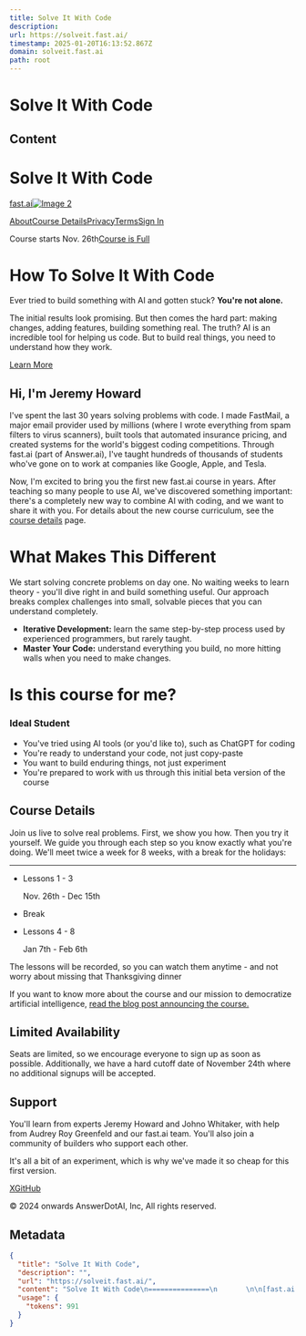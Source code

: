 ```yaml
---
title: Solve It With Code
description: 
url: https://solveit.fast.ai/
timestamp: 2025-01-20T16:13:52.867Z
domain: solveit.fast.ai
path: root
---
```


# Solve It With Code



## Content

Solve It With Code
===============
       

[fast.ai![Image 2](https://solveit.fast.ai/logo.png)](https://solveit.fast.ai/#)

[About](https://solveit.fast.ai/#learn-more)[Course Details](https://solveit.fast.ai/course_info)[Privacy](https://solveit.fast.ai/privacy)[Terms](https://solveit.fast.ai/terms)[Sign In](https://accounts.google.com/o/oauth2/v2/auth?response_type=code&client_id=67965167765-ferfblv5ijgl6f3pn6g5hlta6lsivn1n.apps.googleusercontent.com&redirect_uri=https%3A%2F%2Fsolveit.fast.ai%2Fredirect&scope=openid+https%3A%2F%2Fwww.googleapis.com%2Fauth%2Fuserinfo.email+https%3A%2F%2Fwww.googleapis.com%2Fauth%2Fuserinfo.profile)

Course starts Nov. 26th[Course is Full](https://solveit.fast.ai/)

How To Solve It With Code
=========================

Ever tried to build something with AI and gotten stuck? **You're not alone.**

The initial results look promising. But then comes the hard part: making changes, adding features, building something real. The truth? AI is an incredible tool for helping us code. But to build real things, you need to understand how they work.

[Learn More](https://solveit.fast.ai/#learn-more)

Hi, I'm Jeremy Howard
---------------------

I've spent the last 30 years solving problems with code. I made FastMail, a major email provider used by millions (where I wrote everything from spam filters to virus scanners), built tools that automated insurance pricing, and created systems for the world's biggest coding competitions. Through fast.ai (part of Answer.ai), I've taught hundreds of thousands of students who've gone on to work at companies like Google, Apple, and Tesla.

Now, I'm excited to bring you the first new fast.ai course in years. After teaching so many people to use AI, we've discovered something important: there's a completely new way to combine AI with coding, and we want to share it with you. For details about the new course curriculum, see the [course details](https://solveit.fast.ai/course_info) page.

What Makes This Different
=========================

We start solving concrete problems on day one. No waiting weeks to learn theory - you'll dive right in and build something useful. Our approach breaks complex challenges into small, solvable pieces that you can understand completely.

*   **Iterative Development:** learn the same step-by-step process used by experienced programmers, but rarely taught.
*   **Master Your Code:** understand everything you build, no more hitting walls when you need to make changes.

Is this course for me?
======================

### Ideal Student

*   You've tried using AI tools (or you'd like to), such as ChatGPT for coding
*   You're ready to understand your code, not just copy-paste
*   You want to build enduring things, not just experiment
*   You're prepared to work with us through this initial beta version of the course

Course Details
--------------

Join us live to solve real problems. First, we show you how. Then you try it yourself. We guide you through each step so you know exactly what you're doing. We'll meet twice a week for 8 weeks, with a break for the holidays:

* * *

*   Lessons 1 - 3
    
    Nov. 26th - Dec 15th
*   Break
    
*   Lessons 4 - 8
    
    Jan 7th - Feb 6th

  
The lessons will be recorded, so you can watch them anytime - and not worry about missing that Thanksgiving dinner

If you want to know more about the course and our mission to democratize artificial intelligence, [read the blog post announcing the course.](https://www.answer.ai/posts/2024-11-07-solveit.html)

Limited Availability
--------------------

Seats are limited, so we encourage everyone to sign up as soon as possible. Additionally, we have a hard cutoff date of November 24th where no additional signups will be accepted.

Support
-------

You'll learn from experts Jeremy Howard and Johno Whitaker, with help from Audrey Roy Greenfeld and our fast.ai team. You'll also join a community of builders who support each other.

It's all a bit of an experiment, which is why we've made it so cheap for this first version.

[X](https://x.com/fastdotai)[GitHub](https://github.com/fastai)

© 2024 onwards AnswerDotAI, Inc, All rights reserved.

## Metadata

```json
{
  "title": "Solve It With Code",
  "description": "",
  "url": "https://solveit.fast.ai/",
  "content": "Solve It With Code\n===============\n       \n\n[fast.ai![Image 2](https://solveit.fast.ai/logo.png)](https://solveit.fast.ai/#)\n\n[About](https://solveit.fast.ai/#learn-more)[Course Details](https://solveit.fast.ai/course_info)[Privacy](https://solveit.fast.ai/privacy)[Terms](https://solveit.fast.ai/terms)[Sign In](https://accounts.google.com/o/oauth2/v2/auth?response_type=code&client_id=67965167765-ferfblv5ijgl6f3pn6g5hlta6lsivn1n.apps.googleusercontent.com&redirect_uri=https%3A%2F%2Fsolveit.fast.ai%2Fredirect&scope=openid+https%3A%2F%2Fwww.googleapis.com%2Fauth%2Fuserinfo.email+https%3A%2F%2Fwww.googleapis.com%2Fauth%2Fuserinfo.profile)\n\nCourse starts Nov. 26th[Course is Full](https://solveit.fast.ai/)\n\nHow To Solve It With Code\n=========================\n\nEver tried to build something with AI and gotten stuck? **You're not alone.**\n\nThe initial results look promising. But then comes the hard part: making changes, adding features, building something real. The truth? AI is an incredible tool for helping us code. But to build real things, you need to understand how they work.\n\n[Learn More](https://solveit.fast.ai/#learn-more)\n\nHi, I'm Jeremy Howard\n---------------------\n\nI've spent the last 30 years solving problems with code. I made FastMail, a major email provider used by millions (where I wrote everything from spam filters to virus scanners), built tools that automated insurance pricing, and created systems for the world's biggest coding competitions. Through fast.ai (part of Answer.ai), I've taught hundreds of thousands of students who've gone on to work at companies like Google, Apple, and Tesla.\n\nNow, I'm excited to bring you the first new fast.ai course in years. After teaching so many people to use AI, we've discovered something important: there's a completely new way to combine AI with coding, and we want to share it with you. For details about the new course curriculum, see the [course details](https://solveit.fast.ai/course_info) page.\n\nWhat Makes This Different\n=========================\n\nWe start solving concrete problems on day one. No waiting weeks to learn theory - you'll dive right in and build something useful. Our approach breaks complex challenges into small, solvable pieces that you can understand completely.\n\n*   **Iterative Development:** learn the same step-by-step process used by experienced programmers, but rarely taught.\n*   **Master Your Code:** understand everything you build, no more hitting walls when you need to make changes.\n\nIs this course for me?\n======================\n\n### Ideal Student\n\n*   You've tried using AI tools (or you'd like to), such as ChatGPT for coding\n*   You're ready to understand your code, not just copy-paste\n*   You want to build enduring things, not just experiment\n*   You're prepared to work with us through this initial beta version of the course\n\nCourse Details\n--------------\n\nJoin us live to solve real problems. First, we show you how. Then you try it yourself. We guide you through each step so you know exactly what you're doing. We'll meet twice a week for 8 weeks, with a break for the holidays:\n\n* * *\n\n*   Lessons 1 - 3\n    \n    Nov. 26th - Dec 15th\n*   Break\n    \n*   Lessons 4 - 8\n    \n    Jan 7th - Feb 6th\n\n  \nThe lessons will be recorded, so you can watch them anytime - and not worry about missing that Thanksgiving dinner\n\nIf you want to know more about the course and our mission to democratize artificial intelligence, [read the blog post announcing the course.](https://www.answer.ai/posts/2024-11-07-solveit.html)\n\nLimited Availability\n--------------------\n\nSeats are limited, so we encourage everyone to sign up as soon as possible. Additionally, we have a hard cutoff date of November 24th where no additional signups will be accepted.\n\nSupport\n-------\n\nYou'll learn from experts Jeremy Howard and Johno Whitaker, with help from Audrey Roy Greenfeld and our fast.ai team. You'll also join a community of builders who support each other.\n\nIt's all a bit of an experiment, which is why we've made it so cheap for this first version.\n\n[X](https://x.com/fastdotai)[GitHub](https://github.com/fastai)\n\n© 2024 onwards AnswerDotAI, Inc, All rights reserved.",
  "usage": {
    "tokens": 991
  }
}
```
